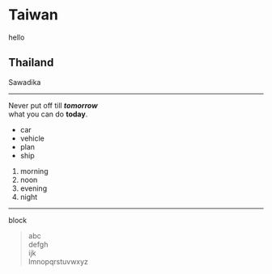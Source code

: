 # Taiwan
hello
## Thailand
Sawadika
******************
Never put off till ***tomorrow***  
what you can do **today**.
- car
- vehicle
- plan
- ship
1. morning
2. noon
3. evening
4. night
**********************
block
>abc  
>defgh  
>ijk  
>lmnopqrstuvwxyz

